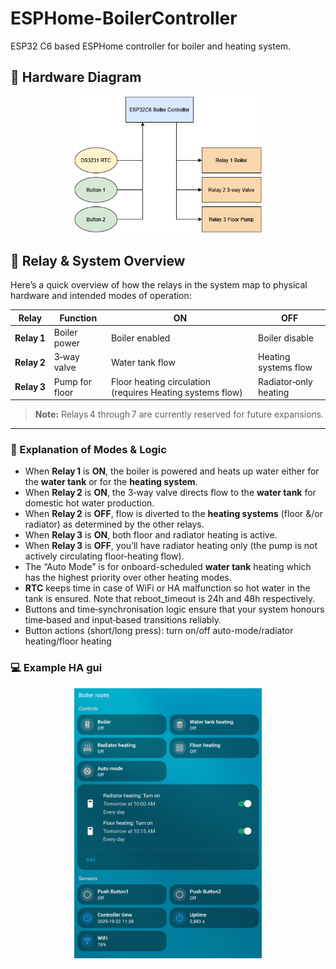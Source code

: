 # ESPHome-BoilerController
ESP32 C6 based ESPHome controller for boiler and heating system.

## 🔧 Hardware Diagram

<p align="center">
  <img src="images/boiler_controller_hardware.png" alt="Boiler Controller Hardware Diagram" width="300">
</p>

## 📜 Relay & System Overview

Here’s a quick overview of how the relays in the system map to physical hardware and intended modes of operation:

| Relay             | Function                                | ON                                               | OFF                                    |
|-------------------|-----------------------------------------|--------------------------------------------------|----------------------------------------|
| **Relay 1**       | Boiler power                            | Boiler enabled                                   | Boiler disable                         |
| **Relay 2**       | 3‑way valve                             | Water tank flow                                  | Heating systems flow                   |
| **Relay 3**       | Pump for floor                          | Floor heating circulation (requires Heating systems flow)| Radiator‐only heating          |

> **Note:** Relays 4 through 7 are currently reserved for future expansions.

---

### 🔧 Explanation of Modes & Logic

- When **Relay 1** is **ON**, the boiler is powered and heats up water either for the **water tank** or for the **heating system**.
- When **Relay 2** is **ON**, the 3‑way valve directs flow to the **water tank** for domestic hot water production.
- When **Relay 2** is **OFF**, flow is diverted to the **heating systems** (floor &/or radiator) as determined by the other relays.
- When **Relay 3** is **ON**, both floor and radiator heating is active.
- When **Relay 3** is **OFF**, you’ll have radiator heating only (the pump is not actively circulating floor‑heating flow).
- The “Auto Mode” is for onboard-scheduled **water tank** heating which has the highest priority over other heating modes.
- **RTC** keeps time in case of WiFi or HA malfunction so hot water in the tank is ensured. Note that reboot_timeout is 24h and 48h respectively.
- Buttons and time‑synchronisation logic ensure that your system honours time‑based and input‑based transitions reliably.
- Button actions (short/long press): turn on/off auto-mode/radiator heating/floor heating

### 💻 Example HA gui

<p align="center">
  <img src="images/HA_example_gui.png" alt="Example HA GUI" width="300">
</p>
